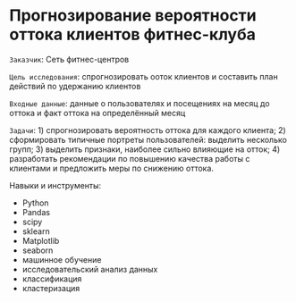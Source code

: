 # Прогнозирование вероятности оттока клиентов фитнес-клуба    

`Заказчик`: Сеть фитнес-центров   

`Цель исследования`: спрогнозировать ооток клиентов и составить план действий по удержанию клиентов  

`Входные данные`: данные о пользователях и посещениях на месяц до оттока и факт оттока на определённый месяц

`Задачи`: 1) спрогнозировать вероятность оттока для каждого клиента; 2) сформировать типичные портреты пользователей: выделить несколько групп; 3) выделить признаки, наиболее сильно влияющие на отток; 4) разработать рекомендации по повышению качества работы с клиентами и предложить меры по снижению оттока.
  

Навыки и инструменты:  
- Python  
- Pandas  
- scipy  
- sklearn 
- Matplotlib  
- seaborn
- машинное обучение
- исследовательский анализ данных  
- классификация  
- кластеризация
